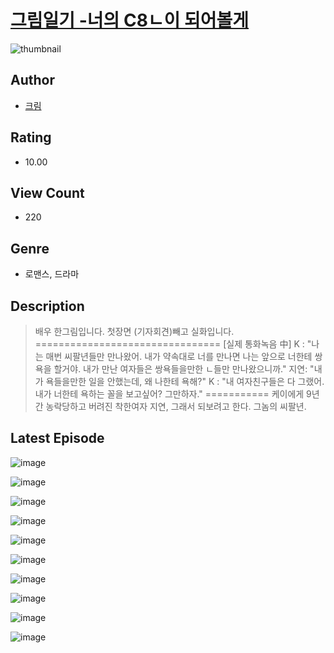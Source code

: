 # [그림일기 -너의 C8ㄴ이 되어볼게](https://comic.naver.com/bestChallenge/list?titleId=811364)
![thumbnail](https://image-comic.pstatic.net/user_contents_data/challenge_comic/2023/05/25/367007/upload_7365409807368794161_480x623.jpeg)

## Author
- [크림](https://comic.naver.com/artistTitle?id=367007)

## Rating
- 10.00

## View Count
- 220

## Genre
- 로맨스, 드라마

## Description
> 배우 한그림입니다. 첫장면 (기자회견)빼고 실화입니다. ================================ [실제 통화녹음 中] K : "나는 매번 씨팔년들만 만나왔어. 내가 약속대로 너를 만나면 나는 앞으로 너한테 쌍욕을 할거야. 내가 만난 여자들은 쌍욕들을만한 ㄴ들만 만나왔으니까." 지연: "내가 욕들을만한 일을 안했는데, 왜 나한테 욕해?" K : "내 여자친구들은 다 그랬어. 내가 너한테 욕하는 꼴을 보고싶어? 그만하자." =========== 케이에게 9년간 농락당하고 버려진 착한여자 지연, 그래서 되보려고 한다. 그놈의 씨팔년.


## Latest Episode
![image](https://image-comic.pstatic.net/user_contents_data/challenge_comic/2023/05/25/367007/upload_3474076549931885158.jpeg)

![image](https://image-comic.pstatic.net/user_contents_data/challenge_comic/2023/05/25/367007/upload_7161394527921582180.jpeg)

![image](https://image-comic.pstatic.net/user_contents_data/challenge_comic/2023/05/25/367007/upload_3617574894807627577.jpeg)

![image](https://image-comic.pstatic.net/user_contents_data/challenge_comic/2023/05/25/367007/upload_4062920195444193377.jpeg)

![image](https://image-comic.pstatic.net/user_contents_data/challenge_comic/2023/05/27/367007/upload_3919034806053122105.jpeg)

![image](https://image-comic.pstatic.net/user_contents_data/challenge_comic/2023/05/25/367007/upload_7147832961791113520.jpeg)

![image](https://image-comic.pstatic.net/user_contents_data/challenge_comic/2023/05/25/367007/upload_3979264949165766963.jpeg)

![image](https://image-comic.pstatic.net/user_contents_data/challenge_comic/2023/05/26/367007/upload_7075824828593352760.jpeg)

![image](https://image-comic.pstatic.net/user_contents_data/challenge_comic/2023/05/27/367007/upload_3919649419383039537.jpeg)

![image](https://image-comic.pstatic.net/user_contents_data/challenge_comic/2023/05/27/367007/upload_3473793056169867569.jpeg)
